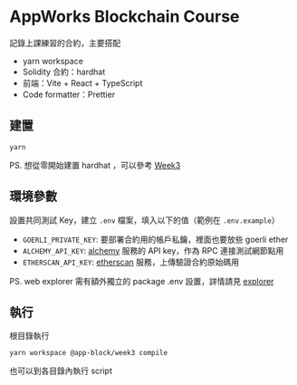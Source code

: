 # AppWorks Blockchain Course

記錄上課練習的合約，主要搭配

- yarn workspace
- Solidity 合約：hardhat
- 前端：Vite + React + TypeScript
- Code formatter：Prettier

## 建置

```
yarn
```

PS. 想從零開始建置 hardhat ，可以參考 [Week3](./packages/week3/README.md)

## 環境參數

設置共同測試 Key，建立 `.env` 檔案，填入以下的值（範例在 `.env.example`）

- `GOERLI_PRIVATE_KEY`: 要部署合約用的帳戶私鑰，裡面也要放些 goerli ether
- `ALCHEMY_API_KEY`: [alchemy](https://dashboard.alchemy.com/) 服務的 API key，作為 RPC 連接測試網節點用
- `ETHERSCAN_API_KEY`: [etherscan](https://etherscan.io/) 服務，上傳驗證合約原始碼用

PS. web explorer 需有額外獨立的 package .env 設置，詳情請見 [explorer](./packages/explorer/.env.example)

## 執行

根目錄執行

```
yarn workspace @app-block/week3 compile
```

也可以到各目錄內執行 script

